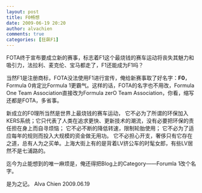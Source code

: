 ```yaml
---
layout: post
title: F0畅想
date: 2009-06-19 20:20
author: alvachien
comments: true
categories: [狂飙F1]
---
```


FOTA终于宣布要成立新的赛事，标志着F1这个最烧钱的赛车运动将丧失其魅力和吸引力，法拉利、麦克伦、宝马都走了，F1还能成为F1吗？

当然F1是注册商标，FOTA没法使用F1进行宣传，俺给新赛事取了好名字：**F0**，Formula 0肯定比Formula 1更霸气。这样的话，FOTA的名字也不用改，Formula One Team Association直接改为Formula zerO Team Association，你看，缩写还都是FOTA，多省事。

新成立的F0理所当然是世界上最烧钱的赛车运动，
它不必为了所谓的环保加入KERS系统；它只代表了人类在追求更快、更新技术的潮流，没有必要把环保的责任担在身上而自寻烦恼；
它不必不断的降低转速，限制轮胎使用；
它不必为了适应每年的规则而投入大规模的资金做无用功。
它不必担心开支，奢侈只有它存在之道，总有人为之买单。上海大街上有的是背着LV挤公车的时髦女郎，有些LV居然不是七浦路的。

迄今为止能想到的唯一麻烦是，俺还得把Blog上的Category——Forumla 1改个名字。

是为之记。
Alva Chien
2009.06.19

